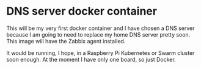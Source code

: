 # DNS server docker container

This will be my very first docker container and I have chosen a DNS server because I am going to need to replace my home DNS server pretty soon. This image will have the Zabbix agent installed.

It would be running, I hope, in a Raspberry Pi Kubernetes or Swarm cluster soon enough. At the moment I have only one board, so just Docker.

